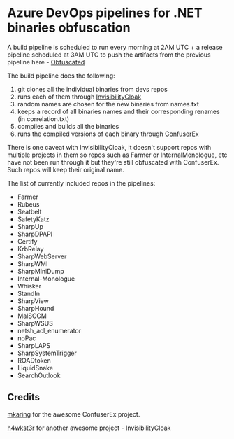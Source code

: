 # Azure DevOps pipelines for .NET binaries obfuscation

A build pipeline is scheduled to run every morning at 2AM UTC + a release pipeline scheduled at 3AM UTC to push the artifacts from the previous pipeline here - [Obfuscated](https://github.com/roxanakovaci/Azure-pipelines/releases/download/Obfuscated/Obfuscated.zip)

The build pipeline does the following:
1. git clones all the individual binaries from devs repos
2. runs each of them through [InvisibilityCloak](https://github.com/h4wkst3r/InvisibilityCloak)
3. random names are chosen for the new binaries from names.txt
4. keeps a record of all binaries names and their corresponding renames (in correlation.txt)
5. compiles and builds all the binaries
6. runs the compiled versions of each binary through [ConfuserEx](https://github.com/mkaring/ConfuserEx)

There is one caveat with InvisibilityCloak, it doesn't support repos with multiple projects in them so repos such as Farmer or InternalMonologue, etc have not been run through it but they're still obfuscated with ConfuserEx. Such repos will keep their original name.

The list of currently included repos in the pipelines:
- Farmer
- Rubeus
- Seatbelt
- SafetyKatz
- SharpUp
- SharpDPAPI
- Certify
- KrbRelay
- SharpWebServer
- SharpWMI
- SharpMiniDump
- Internal-Monologue
- Whisker
- StandIn
- SharpView
- SharpHound
- MalSCCM
- SharpWSUS
- netsh_acl_enumerator
- noPac
- SharpLAPS
- SharpSystemTrigger
- ROADtoken
- LiquidSnake
- SearchOutlook

## Credits
[mkaring](https://github.com/mkaring) for the awesome ConfuserEx project.

[h4wkst3r](https://github.com/h4wkst3r) for another awesome project - InvisibilityCloak
